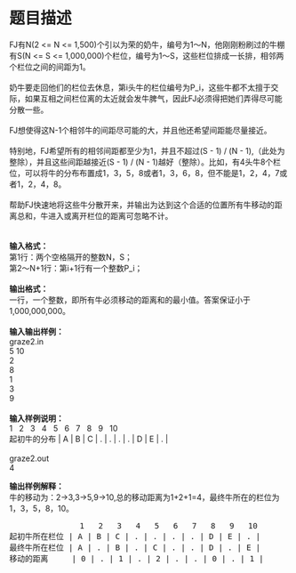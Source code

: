 # 题目描述


<p>
	FJ有N(2 &lt;= N &lt;= 1,500)个引以为荣的奶牛，编号为1～N，他刚刚粉刷过的牛棚有S(N &lt;= S &lt;= 1,000,000)个栏位，编号为1～S，这些栏位排成一长排，相邻两个栏位之间的间距为1。<br/>
<br/>
奶牛要走回他们的栏位去休息，第i头牛的栏位编号为P_i，这些牛都不太擅于交际，如果互相之间栏位离的太近就会发牛脾气，因此FJ必须得把她们弄得尽可能分散一些。<br/>
<br/>
FJ想使得这N-1个相邻牛的间距尽可能的大，并且他还希望间距能尽量接近。<br/>
<br/>
特别地，FJ希望所有的相邻间距都至少为1，并且不超过(S - 1) / (N - 1),（此处为整除），并且这些间距越接近(S - 1) / (N - 1)越好（整除）。比如，有4头牛8个栏位，可以将牛的分布布置成1，3，5，8或者1，3，6，8，但不能是1，2，4，7或者1，2，4，8。<br/>
<br/>
帮助FJ快速地将这些牛分散开来，并输出为达到这个合适的位置所有牛移动的距离总和，牛进入或离开栏位的距离可忽略不计。<br/>
<br/>
<br/>
<strong>输入格式：</strong><br/>
第1行：两个空格隔开的整数N，S；<br/>
第2～N+1行：第i+1行有一个整数P_i；<br/>
<br/>
<strong>输出格式：</strong><br/>
一行，一个整数，即所有牛必须移动的距离和的最小值。答案保证小于1,000,000,000。<br/>
<br/>
<strong>输入输出样例：</strong><br/>
<span>graze2.in<br/>
5 10<br/>
2<br/>
8<br/>
1<br/>
3<br/>
9<br/>
<br/>
</span><span><strong>输入样例说明：</strong></span><br/>
<span>1   2   3   4   5   6   7   8   9   10<br/>
起初牛的分布 | A | B | C | . | . | . | . | D | E | . |<br/>
<br/>
graze2.out<br/>
4</span> 
</p>
<p>
	<span><strong>输出<strong>样例</strong>解释：</strong><br/>
牛的移动为：2-&gt;3,3-&gt;5,9-&gt;10,总的移动距离为1+2+1=4，最终牛所在的栏位为1，3，5，8，10。<br/>
</span>
</p>
<pre class="prettyprint">               1   2   3   4   5   6   7   8   9   10 
起初牛所在栏位 | A | B | C | . | . | . | . | D | E | . |
最终牛所在栏位 | A | . | B | . | C | . | . | D | . | E |
移动的距离     | 0 | . | 1 | . | 2 | . | . | 0 | . | 1 | 
</pre>
<p>
	<br/>
</p>
